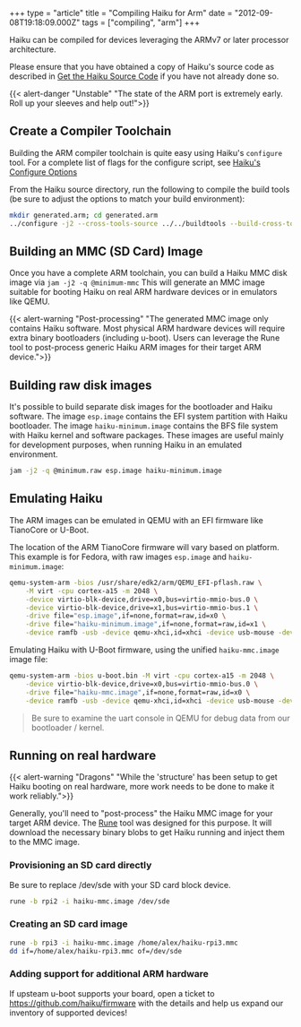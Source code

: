 +++
type = "article"
title = "Compiling Haiku for Arm"
date = "2012-09-08T19:18:09.000Z"
tags = ["compiling", "arm"]
+++

Haiku can be compiled for devices leveraging the ARMv7 or later processor architecture.

Please ensure that you have obtained a copy of Haiku's source code as described in
[Get the Haiku Source Code](https://www.haiku-os.org/guides/building/get-source-git) 
if you have not already done so.

{{< alert-danger "Unstable" "The state of the ARM port is extremely early. Roll up your sleeves and help out!">}}

## Create a Compiler Toolchain

Building the ARM compiler toolchain is quite easy using Haiku's ```configure``` tool.
For a complete list of flags for the configure script, see [Haiku's Configure Options](/guides/building/configure)

From the Haiku source directory, run the following to compile
the build tools (be sure to adjust the options to match your build environment):

```sh
mkdir generated.arm; cd generated.arm
../configure -j2 --cross-tools-source ../../buildtools --build-cross-tools arm
```

## Building an MMC (SD Card) Image

Once you have a complete ARM toolchain, you can build a Haiku MMC disk image via ``jam -j2 -q @minimum-mmc``
This will generate an MMC image suitable for booting Haiku on real ARM hardware devices or in emulators like QEMU.

{{< alert-warning "Post-processing" "The generated MMC image only contains Haiku software. Most physical ARM hardware devices will require extra binary bootloaders (including u-boot). Users can leverage the Rune tool to post-process generic Haiku ARM images for their target ARM device.">}}

## Building raw disk images

It's possible to build separate disk images for the bootloader and Haiku software. The image ``esp.image`` contains the EFI system partition with Haiku bootloader.
The image ``haiku-minimum.image`` contains the BFS file system with Haiku kernel and software packages. These images are useful mainly for development purposes,
when running Haiku in an emulated environment.

```sh
jam -j2 -q @minimum.raw esp.image haiku-minimum.image
```

## Emulating Haiku

The ARM images can be emulated in QEMU with an EFI firmware like TianoCore or U-Boot.

The location of the ARM TianoCore firmware will vary based on platform. This example is for Fedora, with raw images ``esp.image`` and ``haiku-minimum.image``:

```sh
qemu-system-arm -bios /usr/share/edk2/arm/QEMU_EFI-pflash.raw \
    -M virt -cpu cortex-a15 -m 2048 \
    -device virtio-blk-device,drive=x0,bus=virtio-mmio-bus.0 \
    -device virtio-blk-device,drive=x1,bus=virtio-mmio-bus.1 \
    -drive file="esp.image",if=none,format=raw,id=x0 \
    -drive file="haiku-minimum.image",if=none,format=raw,id=x1 \
    -device ramfb -usb -device qemu-xhci,id=xhci -device usb-mouse -device usb-kbd -serial stdio
```

Emulating Haiku with U-Boot firmware, using the unified ``haiku-mmc.image`` image file:

```sh
qemu-system-arm -bios u-boot.bin -M virt -cpu cortex-a15 -m 2048 \
    -device virtio-blk-device,drive=x0,bus=virtio-mmio-bus.0 \
    -drive file="haiku-mmc.image",if=none,format=raw,id=x0 \
    -device ramfb -usb -device qemu-xhci,id=xhci -device usb-mouse -device usb-kbd -serial stdio
```

> Be sure to examine the uart console in QEMU for debug data from our bootloader / kernel.

## Running on real hardware

{{< alert-warning "Dragons" "While the 'structure' has been setup to get Haiku booting on real hardware, more work needs to be done to make it work reliably.">}}

Generally, you'll need to "post-process" the Haiku MMC image for your target ARM device.
The [Rune](https://github.com/haiku/rune) tool was designed for this purpose. It will download the necessary binary blobs to get Haiku running and inject them to the MMC image.

### Provisioning an SD card directly

Be sure to replace /dev/sde with your SD card block device.

```sh
rune -b rpi2 -i haiku-mmc.image /dev/sde
```

### Creating an SD card image

```sh
rune -b rpi3 -i haiku-mmc.image /home/alex/haiku-rpi3.mmc
dd if=/home/alex/haiku-rpi3.mmc of=/dev/sde
```

### Adding support for additional ARM hardware

If upsteam u-boot supports your board, open a ticket to https://github.com/haiku/firmware with the details and help us expand our inventory of supported devices!
